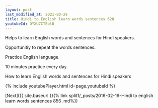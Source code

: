 ```yaml
---
layout: post
last_modified_at: 2021-03-29
title: Hindi to English learn words sentences 628 
youtubeId: OYXU7CTEbl0
---
```

 
 
Helps to learn English words and sentences for Hindi speakers.

Opportunitiy to repeat the words sentences. 

Practice English language. 
 
10 minutes practice every day. 
 
How to learn English words and sentences for Hindi speakers 
 
{% include youtubePlayer.html id=page.youtubeId %}
 
 
[Next]({{ site.baseurl }}{% link  split1/_posts/2016-02-16-Hindi to english learn words sentences 856 .md%})
 
